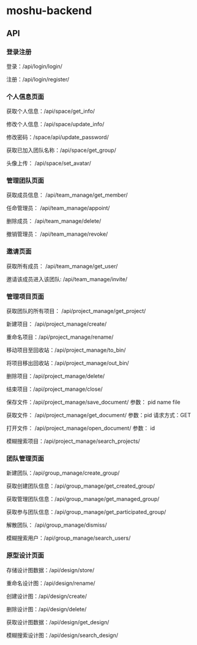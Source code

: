 # moshu-backend

## API

### 登录注册

登录：/api/login/login/

注册：/api/login/register/

### 个人信息页面

获取个人信息：/api/space/get_info/

修改个人信息：/api/space/update_info/

修改密码：/space/api/update_password/

获取已加入团队名称：/api/space/get_group/

头像上传： /api/space/set_avatar/

### 管理团队页面

获取成员信息： /api/team_manage/get_member/

任命管理员： /api/team_manage/appoint/

删除成员： /api/team_manage/delete/

撤销管理员： /api/team_manage/revoke/

### 邀请页面

获取所有成员： /api/team_manage/get_user/

邀请该成员进入该团队: /api/team_manage/invite/

### 管理项目页面

获取团队的所有项目： /api/project_manage/get_project/

新建项目： /api/project_manage/create/

重命名项目：/api/project_manage/rename/

移动项目至回收站：/api/project_manage/to_bin/

将项目移出回收站：/api/project_manage/out_bin/

删除项目：/api/project_manage/delete/

结束项目：/api/project_manage/close/

保存文件：/api/project_manage/save_document/  参数： pid name file

获取文件： /api/project_manage/get_document/  参数：pid         请求方式：GET

打开文件： /api/project_manage/open_document/  参数： id

模糊搜索项目：/api/project_manage/search_projects/

### 团队管理页面

新建团队：/api/group_manage/create_group/

获取创建团队信息：/api/group_manage/get_created_group/

获取管理团队信息：/api/group_manage/get_managed_group/

获取参与团队信息：/api/group_manage/get_participated_group/

解散团队： /api/group_manage/dismiss/

模糊搜索用户：/api/group_manage/search_users/

### 原型设计页面

存储设计图数据：/api/design/store/

重命名设计图：/api/design/rename/

创建设计图：/api/design/create/

删除设计图：/api/design/delete/

获取设计图数据：/api/design/get_design/

模糊搜索设计图：/api/design/search_design/

